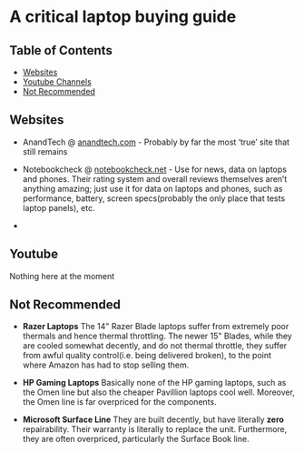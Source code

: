 

# A critical laptop buying guide

## Table of Contents

- [Websites](#websites)
- [Youtube Channels](#Youtube)
- [Not Recommended](#Not-Recommended)
## Websites

* AnandTech @ [anandtech.com](anandtech.com) - Probably by far the most ‘true’ site that still remains

* Notebookcheck @ [notebookcheck.net](notebookcheck.net) - Use for news, data on laptops and phones. Their rating system and overall reviews themselves aren’t anything amazing; just use it for data on laptops and phones, such as performance, battery, screen specs(probably the only place that tests laptop panels), etc.

*



## Youtube

Nothing here at the moment


## Not Recommended

* **Razer Laptops**
The 14" Razer Blade laptops suffer from extremely poor thermals and hence thermal throttling. The newer 15" Blades, while they are cooled somewhat decently, and do not thermal throttle, they suffer from awful quality control(i.e. being delivered broken), to the point where Amazon has had to stop selling them.

* **HP Gaming Laptops**
Basically none of the HP gaming laptops, such as the Omen line but also the cheaper Pavillion laptops cool well. Moreover, the Omen line is far overpriced for the components.

* **Microsoft Surface Line**
They are built decently, but have literally **zero** repairability. Their warranty is literally to replace the unit. Furthermore, they are often overpriced, particularly the Surface Book line.
